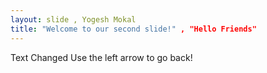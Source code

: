 ```yaml
---
layout: slide , Yogesh Mokal
title: "Welcome to our second slide!" , "Hello Friends"
---
```

Text Changed
Use the left arrow to go back!
